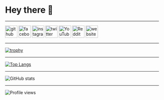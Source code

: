 # Hey there 👋

---

[<img src='https://cdn.jsdelivr.net/npm/simple-icons@3.0.1/icons/github.svg' alt='github' height='40'>](https://github.com/grejty)  [<img src='https://cdn.jsdelivr.net/npm/simple-icons@3.0.1/icons/facebook.svg' alt='facebook' height='40'>](https://www.facebook.com/grejtyjetomeno)  [<img src='https://cdn.jsdelivr.net/npm/simple-icons@3.0.1/icons/instagram.svg' alt='instagram' height='40'>](https://www.instagram.com/grejtyjetomeno/)  [<img src='https://cdn.jsdelivr.net/npm/simple-icons@3.0.1/icons/twitter.svg' alt='twitter' height='40'>](https://twitter.com/grejtycs)  [<img src='https://cdn.jsdelivr.net/npm/simple-icons@3.0.1/icons/youtube.svg' alt='YouTube' height='40'>](https://www.youtube.com/channel/UCa_4FijAg1WRt67juqLaWtQ)  [<img src='https://cdn.jsdelivr.net/npm/simple-icons@3.0.1/icons/reddit.svg' alt='Reddit' height='40'>](https://www.reddit.com/user/grejty)  [<img src='https://cdn.jsdelivr.net/npm/simple-icons@3.0.1/icons/icloud.svg' alt='website' height='40'>](facebook.com/grejty)  

---

[![trophy](https://github-profile-trophy.vercel.app/?username=grejty)](https://github.com/ryo-ma/github-profile-trophy)

---

[![Top Langs](https://github-readme-stats.vercel.app/api/top-langs/?username=grejty)](https://github.com/anuraghazra/github-readme-stats)

---

![GitHub stats](https://github-readme-stats.vercel.app/api?username=grejty&show_icons=true&count_private=true)  

---

![Profile views](https://gpvc.arturio.dev/grejty)  
